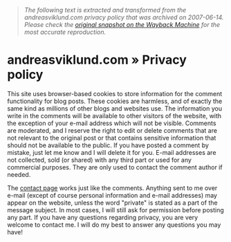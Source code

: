 > *The following text is extracted and transformed from the andreasviklund.com privacy policy that was archived on 2007-06-14. Please check the [original snapshot on the Wayback Machine](https://web.archive.org/web/20070614013003id_/http%3A//andreasviklund.com/about/privacy) for the most accurate reproduction.*

# andreasviklund.com » Privacy policy

This site uses browser-based cookies to store information for the comment functionality for blog posts. These cookies are harmless, and of exactly the same kind as millions of other blogs and websites use. The information you write in the comments will be available to other visitors of the website, with the exception of your e-mail address which will not be visible. Comments are moderated, and I reserve the right to edit or delete comments that are not relevant to the original post or that contains sensitive information that should not be available to the public. If you have posted a comment by mistake, just let me know and I will delete it for you. E-mail addresses are not collected, sold (or shared) with any third part or used for any commercial purposes. They are only used to contact the comment author if needed.

The [contact page](http://andreasviklund.com/contact/ "Contact") works just like the comments. Anything sent to me over e-mail (except of course personal information and e-mail addresses) may appear on the website, unless the word "private" is stated as a part of the message subject. In most cases, I will still ask for permission before posting any part. If you have any questions regarding privacy, you are very welcome to contact me. I will do my best to answer any questions you may have!

